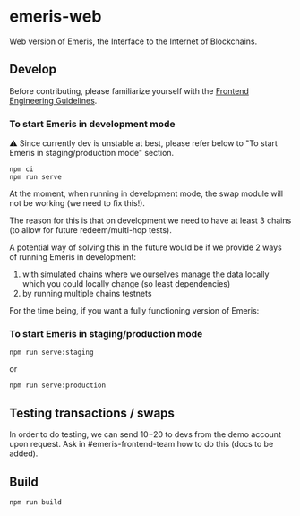 # emeris-web

Web version of Emeris, the Interface to the Internet of Blockchains.

## Develop

Before contributing, please familiarize yourself with the [Frontend Engineering Guidelines](https://www.notion.so/allinbits/Frontend-Engineering-Guidelines-873d2c6e2dda493fbf6601d527259efd).

### To start Emeris in development mode

⚠️ Since currently dev is unstable at best, please refer below to "To start Emeris in staging/production mode" section.

```
npm ci
npm run serve
```

At the moment, when running in development mode, the swap module will not be working (we need to fix this!).

The reason for this is that on development we need to have at least 3 chains (to allow for future redeem/multi-hop tests).

A potential way of solving this in the future would be if we provide 2 ways of running Emeris in development:

1. with simulated chains where we ourselves manage the data locally which you could locally change (so least dependencies)
2. by running multiple chains testnets

For the time being, if you want a fully functioning version of Emeris:

### To start Emeris in staging/production mode

```
npm run serve:staging
```

or

```
npm run serve:production
```

## Testing transactions / swaps

In order to do testing, we can send $10-$20 to devs from the demo account upon request. Ask in #emeris-frontend-team how to do this (docs to be added).

## Build

```
npm run build
```

